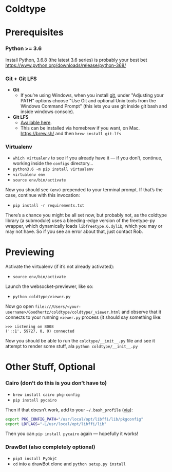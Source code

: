 # Coldtype

# Prerequisites

### Python >= 3.6

Install Python, 3.6.8 (the latest 3.6 series) is probably your best bet https://www.python.org/downloads/release/python-368/

### Git + Git LFS

- __Git__
    - If you’re using Windows, when you install [git](https://git-scm.com/download/win), under "Adjusting your PATH" options choose "Use Git and optional Unix tools from the Windows Command Prompt" (this lets you use git inside git bash and inside windows console).
- __Git LFS__
    - [Available here](https://git-lfs.github.com/).
    - This can be installed via homebrew if you want, on Mac. https://brew.sh/ and then `brew install git-lfs`

### Virtualenv
- `which virtualenv` to see if you already have it — if you don’t, continue, working inside the `configs` directory...
- `python3.6 -m pip install virtualenv`
- `virtualenv env`
- `source env/bin/activate`

Now you should see `(env)` prepended to your terminal prompt. If that’s the case, continue with this invocation:
- `pip install -r requirements.txt`

There’s a chance you might be all set now, but probably not, as the coldtype library (a submodule) uses a bleeding-edge version of the freetype-py wrapper, which dynamically loads `libfreetype.6.dylib`, which you may or may not have. So if you see an error about that, just contact Rob.

# Previewing

Activate the virtualenv (if it’s not already activated):
- `source env/bin/activate`

Launch the websocket-previewer, like so:
- `python coldtype/viewer.py`

Now go open `file:///Users/<your-username>/Goodhertz/coldtype/coldtype/_viewer.html` and observe that it connects to your running `viewer.py` process (it should say something like:

```
>>> Listening on 8008
('::1', 59727, 0, 0) connected
```

Now you should be able to run the `coldtype/__init__.py` file and see it attempt to render some stuff, ala `python coldtype/__init__.py`


# Other Stuff, Optional

### Cairo (don’t do this is you don’t have to)

- `brew install cairo pkg-config`
- `pip install pycairo`

Then if that doesn’t work, add to your `~/.bash_profile` ([via](https://github.com/3b1b/manim/issues/524)):

```bash
export PKG_CONFIG_PATH="/usr/local/opt/libffi/lib/pkgconfig"
export LDFLAGS="-L/usr/local/opt/libffi/lib"
```

Then you can `pip install pycairo` again — hopefully it works!

### DrawBot (also completely optional)

- `pip3 install PyObjC`
- `cd` into a drawBot clone and `python setup.py install`
